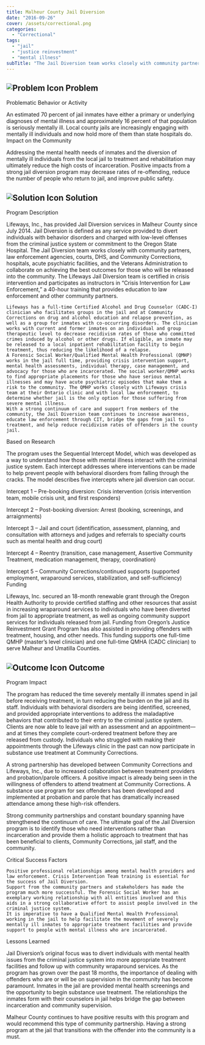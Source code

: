 ```yaml
---
title: Malheur County Jail Diversion
date: "2016-09-26"
cover: /assets/correctional.png
categories:
  - "Correctional"
tags:
  - "jail"
  - "justice reinvestment"
  - "mental illness"
subTitle: "The Jail Diversion team works closely with community partners, law enforcement agencies, courts, DHS, and Community Corrections, hospitals, acute psychiatric facilities, and the Veterans Administration to collaborate on achieving the best outcomes for those who will be released into the community."
---
```

## ![Problem Icon](https://github.com/google/material-design-icons/raw/master/alert/1x_web/ic_error_outline_black_48dp.png "Problem") Problem

Problematic Behavior or Activity

An estimated 70 percent of jail inmates have either a primary or underlying diagnoses of mental illness and approximately 16 percent of that population is seriously mentally ill. Local county jails are increasingly engaging with mentally ill individuals and now hold more of them than state hospitals do.
Impact on the Community

Addressing the mental health needs of inmates and the diversion of mentally ill individuals from the local jail to treatment and rehabilitation may ultimately reduce the high costs of incarceration. Positive impacts from a strong jail diversion program may decrease rates of re-offending, reduce the number of people who return to jail, and improve public safety.

## ![Solution Icon](https://github.com/google/material-design-icons/raw/master/action/1x_web/ic_lightbulb_outline_black_48dp.png "Solution") Solution

Program Description

Lifeways, Inc., has provided Jail Diversion services in Malheur County since July 2014. Jail Diversion is defined as any service provided to divert individuals with behavior disorders and charged with low-level offenses from the criminal justice system or commitment to the Oregon State Hospital. The Jail Diversion team works closely with community partners, law enforcement agencies, courts, DHS, and Community Corrections, hospitals, acute psychiatric facilities, and the Veterans Administration to collaborate on achieving the best outcomes for those who will be released into the community. The Lifeways Jail Diversion team is certified in crisis intervention and participates as instructors in “Crisis Intervention for Law Enforcement,” a 40-hour training that provides education to law enforcement and other community partners.

    Lifeways has a full-time Certified Alcohol and Drug Counselor (CADC-I) clinician who facilitates groups in the jail and at Community Corrections on drug and alcohol education and relapse prevention, as well as a group for inmates with co-occurring disorders. The clinician works with current and former inmates on an individual and group therapeutic level to decrease recidivism rates of those who committed crimes induced by alcohol or other drugs. If eligible, an inmate may be released to a local inpatient rehabilitation facility to begin treatment, thus reducing the likelihood of a relapse.
    A Forensic Social Worker/Qualified Mental Health Professional (QMHP) works in the jail full time, providing crisis intervention support, mental health assessments, individual therapy, case management, and advocacy for those who are incarcerated. The social worker/QMHP works to find appropriate placements for those who have serious mental illnesses and may have acute psychiatric episodes that make them a risk to the community. The QMHP works closely with Lifeways crisis team at their Ontario clinic and with local law enforcement, to determine whether jail is the only option for those suffering from severe mental illness.
    With a strong continuum of care and support from members of the community, the Jail Diversion team continues to increase awareness, educate law enforcement through CIT, bridge the gaps from jail to treatment, and help reduce recidivism rates of offenders in the county jail.

Based on Research

The program uses the Sequential Intercept Model, which was developed as a way to understand how those with mental illness interact with the criminal justice system. Each intercept addresses where interventions can be made to help prevent people with behavioral disorders from falling through the cracks. The model describes five intercepts where jail diversion can occur.

Intercept 1 – Pre-booking diversion: Crisis intervention (crisis intervention team, mobile crisis unit, and first responders)

Intercept 2 – Post-booking diversion: Arrest (booking, screenings, and arraignments)

Intercept 3 – Jail and court (identification, assessment, planning, and consultation with attorneys and judges and referrals to specialty courts such as mental health and drug court)

Intercept 4 – Reentry (transition, case management, Assertive Community Treatment, medication management, therapy, coordination)

Intercept 5 – Community Corrections/continued supports (supported employment, wraparound services, stabilization, and self-sufficiency)
Funding

Lifeways, Inc. secured an 18-month renewable grant through the Oregon Health Authority to provide certified staffing and other resources that assist in increasing wraparound services to individuals who have been diverted from jail to appropriate treatment, as well as ongoing community support services for individuals released from jail. Funding from Oregon’s Justice Reinvestment Grant Program has also assisted in providing offenders with treatment, housing, and other needs. This funding supports one full-time QMHP (master’s level clinician) and one full-time QMHA (CADC clinician) to serve Malheur and Umatilla Counties.

## ![Outcome Icon](https://github.com/google/material-design-icons/raw/master/action/1x_web/ic_view_list_black_48dp.png "Outcome") Outcome

Program Impact

The program has reduced the time severely mentally ill inmates spend in jail before receiving treatment, in turn reducing the burden on the jail and its staff. Individuals with behavioral disorders are being identified, screened, and provided appropriate interventions to address the maladaptive behaviors that contributed to their entry to the criminal justice system. Clients are now able to leave jail with an assessment and an appointment—and at times they complete court-ordered treatment before they are released from custody. Individuals who struggled with making their appointments through the Lifeways clinic in the past can now participate in substance use treatment at Community Corrections.

A strong partnership has developed between Community Corrections and Lifeways, Inc., due to increased collaboration between treatment providers and probation/parole officers. A positive impact is already being seen in the willingness of offenders to attend treatment at Community Corrections. A substance use program for sex offenders has been developed and implemented at probation and parole that has dramatically increased attendance among these high-risk offenders.

Strong community partnerships and constant boundary spanning have strengthened the continuum of care. The ultimate goal of the Jail Diversion program is to identify those who need interventions rather than incarceration and provide them a holistic approach to treatment that has been beneficial to clients, Community Corrections, jail staff, and the community.

Critical Success Factors

    Positive professional relationships among mental health providers and law enforcement. Crisis Intervention Team training is essential for the success of Jail Diversion.
    Support from the community partners and stakeholders has made the program much more successful. The Forensic Social Worker has an exemplary working relationship with all entities involved and this aids in a strong collaborative effort to assist people involved in the criminal justice system.
    It is imperative to have a Qualified Mental Health Professional working in the jail to help facilitate the movement of severely mentally ill inmates to appropriate treatment facilities and provide support to people with mental illness who are incarcerated.

Lessons Learned

Jail Diversion’s original focus was to divert individuals with mental health issues from the criminal justice system into more appropriate treatment facilities and follow up with community wraparound services. As the program has grown over the past 18 months, the importance of dealing with offenders who are or will be on supervision in the community has become paramount. Inmates in the jail are provided mental health screenings and the opportunity to begin substance use treatment. The relationships the inmates form with their counselors in jail helps bridge the gap between incarceration and community supervision.

Malheur County continues to have positive results with this program and would recommend this type of community partnership. Having a strong program at the jail that transitions with the offender into the community is a must.
